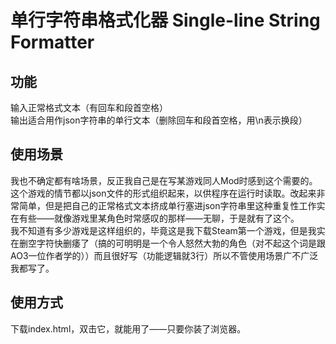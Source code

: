 # 单行字符串格式化器 Single-line String Formatter

## 功能

输入正常格式文本（有回车和段首空格）  
输出适合用作json字符串的单行文本（删除回车和段首空格，用\n表示换段）

## 使用场景

我也不确定都有啥场景，反正我自己是在写某游戏同人Mod时感到这个需要的。  
这个游戏的情节都以json文件的形式组织起来，以供程序在运行时读取。改起来非常简单，但是把自己的正常格式文本挤成单行塞进json字符串里这种重复性工作实在有些——就像游戏里某角色时常感叹的那样——无聊，于是就有了这个。  
我不知道有多少游戏是这样组织的，毕竟这是我下载Steam第一个游戏，但是我实在删空字符快删痿了（搞的可明明是一个令人怒然大勃的角色（对不起这个词是跟AO3一位作者学的））而且很好写（功能逻辑就3行）所以不管使用场景广不广泛我都写了。

## 使用方式

下载index.html，双击它，就能用了——只要你装了浏览器。

